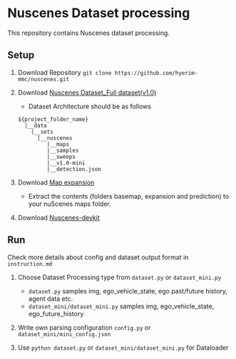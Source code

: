 # Nuscenes Dataset processing
This repository contains Nuscenes dataset processing.

## Setup
1. Download Repository ```git clone https://github.com/hyerim-mmc/nuscenes.git```
2. Download [Nuscenes Dataset_Full dataset(v1.0)](https://www.nuscenes.org/download) 

    - Dataset Architecture should be as follows
    ```
   ${project_folder_name}
      |__data
        |__sets
          |__nuscenes
             |__maps
             |__samples
             |__sweeps
             |__v1.0-mini
             |__detection.json
    ```

3. Download [Map expansion](https://www.nuscenes.org/download) 
   
   - Extract the contents (folders basemap, expansion and prediction) to your nuScenes maps folder. 
4. Download [Nuscenes-devkit](https://github.com/nutonomy/nuscenes-devkit#getting-started-with-nuscenes)


## Run
Check more details about config and dataset output format in ```instruction.md```


1. Choose Dataset Processing type from ```dataset.py``` or ```dataset_mini.py```
    - ```dataset.py``` samples img, ego_vehicle_state, ego past/future history, agent data etc. 
    - ```dataset_mini/dataset_mini.py``` samples img, ego_vehicle_state, ego_future_history

2. Write own parsing configuration ```config.py``` or ```dataset_mini/mini_config.json```
3. Use ```python dataset.py``` or ```dataset_mini/dataset_mini.py``` for Dataloader
    
